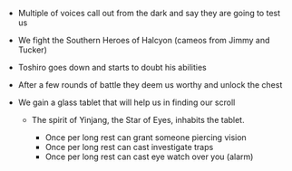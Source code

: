 - Multiple of voices call out from the dark and say they are going to test us
- We fight the Southern Heroes of Halcyon (cameos from Jimmy and Tucker)
- Toshiro goes down and starts to doubt his abilities
- After a few rounds of battle they deem us worthy and unlock the chest
- We gain a glass tablet that will help us in finding our scroll
    
    - The spirit of Yinjang, the Star of Eyes, inhabits the tablet.
        
        - Once per long rest can grant someone piercing vision
        - Once per long rest can cast investigate traps
        - Once per long rest can cast eye watch over you (alarm)